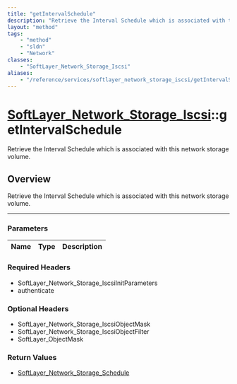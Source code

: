 ```yaml
---
title: "getIntervalSchedule"
description: "Retrieve the Interval Schedule which is associated with this network storage volume."
layout: "method"
tags:
    - "method"
    - "sldn"
    - "Network"
classes:
    - "SoftLayer_Network_Storage_Iscsi"
aliases:
    - "/reference/services/softlayer_network_storage_iscsi/getIntervalSchedule"
---
```

# [SoftLayer_Network_Storage_Iscsi](/reference/services/SoftLayer_Network_Storage_Iscsi)::getIntervalSchedule


Retrieve the Interval Schedule which is associated with this network storage volume.


## Overview 
Retrieve the Interval Schedule which is associated with this network storage volume.

-----

### Parameters 
|Name | Type | Description |
| --- | --- | --- |


### Required Headers
* SoftLayer_Network_Storage_IscsiInitParameters
* authenticate


### Optional Headers
* SoftLayer_Network_Storage_IscsiObjectMask
* SoftLayer_Network_Storage_IscsiObjectFilter
* SoftLayer_ObjectMask

### Return Values
* <a href='/reference/datatypes/SoftLayer_Network_Storage_Schedule'>SoftLayer_Network_Storage_Schedule </a>




